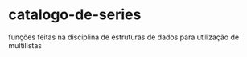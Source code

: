 # catalogo-de-series
 funções feitas na disciplina de estruturas de dados para utilização de multilistas
